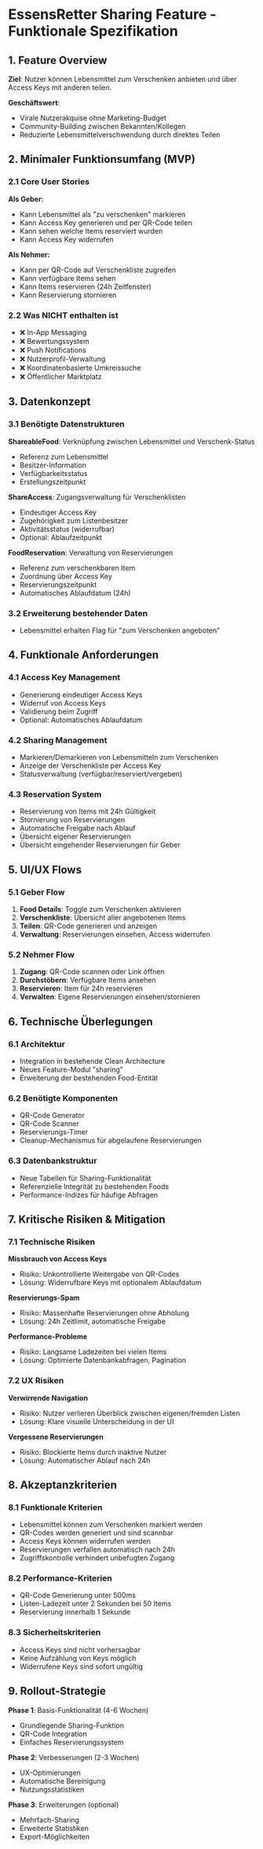 # EssensRetter Sharing Feature - Funktionale Spezifikation

## 1. Feature Overview

**Ziel**: Nutzer können Lebensmittel zum Verschenken anbieten und über Access Keys mit anderen teilen.

**Geschäftswert**:
- Virale Nutzerakquise ohne Marketing-Budget
- Community-Building zwischen Bekannten/Kollegen
- Reduzierte Lebensmittelverschwendung durch direktes Teilen

## 2. Minimaler Funktionsumfang (MVP)

### 2.1 Core User Stories

**Als Geber:**
- Kann Lebensmittel als "zu verschenken" markieren
- Kann Access Key generieren und per QR-Code teilen
- Kann sehen welche Items reserviert wurden
- Kann Access Key widerrufen

**Als Nehmer:**
- Kann per QR-Code auf Verschenkliste zugreifen
- Kann verfügbare Items sehen
- Kann Items reservieren (24h Zeitfenster)
- Kann Reservierung stornieren

### 2.2 Was NICHT enthalten ist
- ❌ In-App Messaging
- ❌ Bewertungssystem
- ❌ Push Notifications
- ❌ Nutzerprofil-Verwaltung
- ❌ Koordinatenbasierte Umkreissuche
- ❌ Öffentlicher Marktplatz

## 3. Datenkonzept

### 3.1 Benötigte Datenstrukturen

**ShareableFood**: Verknüpfung zwischen Lebensmittel und Verschenk-Status
- Referenz zum Lebensmittel
- Besitzer-Information
- Verfügbarkeitsstatus
- Erstellungszeitpunkt

**ShareAccess**: Zugangsverwaltung für Verschenklisten
- Eindeutiger Access Key
- Zugehörigkeit zum Listenbesitzer
- Aktivitätsstatus (widerrufbar)
- Optional: Ablaufzeitpunkt

**FoodReservation**: Verwaltung von Reservierungen
- Referenz zum verschenkbaren Item
- Zuordnung über Access Key
- Reservierungszeitpunkt
- Automatisches Ablaufdatum (24h)

### 3.2 Erweiterung bestehender Daten
- Lebensmittel erhalten Flag für "zum Verschenken angeboten"

## 4. Funktionale Anforderungen

### 4.1 Access Key Management
- Generierung eindeutiger Access Keys
- Widerruf von Access Keys
- Validierung beim Zugriff
- Optional: Automatisches Ablaufdatum

### 4.2 Sharing Management
- Markieren/Demarkieren von Lebensmitteln zum Verschenken
- Anzeige der Verschenkliste per Access Key
- Statusverwaltung (verfügbar/reserviert/vergeben)

### 4.3 Reservation System
- Reservierung von Items mit 24h Gültigkeit
- Stornierung von Reservierungen
- Automatische Freigabe nach Ablauf
- Übersicht eigener Reservierungen
- Übersicht eingehender Reservierungen für Geber

## 5. UI/UX Flows

### 5.1 Geber Flow
1. **Food Details**: Toggle zum Verschenken aktivieren
2. **Verschenkliste**: Übersicht aller angebotenen Items
3. **Teilen**: QR-Code generieren und anzeigen
4. **Verwaltung**: Reservierungen einsehen, Access widerrufen

### 5.2 Nehmer Flow
1. **Zugang**: QR-Code scannen oder Link öffnen
2. **Durchstöbern**: Verfügbare Items ansehen
3. **Reservieren**: Item für 24h reservieren
4. **Verwalten**: Eigene Reservierungen einsehen/stornieren

## 6. Technische Überlegungen

### 6.1 Architektur
- Integration in bestehende Clean Architecture
- Neues Feature-Modul "sharing"
- Erweiterung der bestehenden Food-Entität

### 6.2 Benötigte Komponenten
- QR-Code Generator
- QR-Code Scanner
- Reservierungs-Timer
- Cleanup-Mechanismus für abgelaufene Reservierungen

### 6.3 Datenbankstruktur
- Neue Tabellen für Sharing-Funktionalität
- Referenzielle Integrität zu bestehenden Foods
- Performance-Indizes für häufige Abfragen

## 7. Kritische Risiken & Mitigation

### 7.1 Technische Risiken

**Missbrauch von Access Keys**
- Risiko: Unkontrollierte Weitergabe von QR-Codes
- Lösung: Widerrufbare Keys mit optionalem Ablaufdatum

**Reservierungs-Spam**
- Risiko: Massenhafte Reservierungen ohne Abholung
- Lösung: 24h Zeitlimit, automatische Freigabe

**Performance-Probleme**
- Risiko: Langsame Ladezeiten bei vielen Items
- Lösung: Optimierte Datenbankabfragen, Pagination

### 7.2 UX Risiken

**Verwirrende Navigation**
- Risiko: Nutzer verlieren Überblick zwischen eigenen/fremden Listen
- Lösung: Klare visuelle Unterscheidung in der UI

**Vergessene Reservierungen**
- Risiko: Blockierte Items durch inaktive Nutzer
- Lösung: Automatischer Ablauf nach 24h

## 8. Akzeptanzkriterien

### 8.1 Funktionale Kriterien
- Lebensmittel können zum Verschenken markiert werden
- QR-Codes werden generiert und sind scannbar
- Access Keys können widerrufen werden
- Reservierungen verfallen automatisch nach 24h
- Zugriffskontrolle verhindert unbefugten Zugang

### 8.2 Performance-Kriterien
- QR-Code Generierung unter 500ms
- Listen-Ladezeit unter 2 Sekunden bei 50 Items
- Reservierung innerhalb 1 Sekunde

### 8.3 Sicherheitskriterien
- Access Keys sind nicht vorhersagbar
- Keine Aufzählung von Keys möglich
- Widerrufene Keys sind sofort ungültig

## 9. Rollout-Strategie

**Phase 1**: Basis-Funktionalität (4-6 Wochen)
- Grundlegende Sharing-Funktion
- QR-Code Integration
- Einfaches Reservierungssystem

**Phase 2**: Verbesserungen (2-3 Wochen)
- UX-Optimierungen
- Automatische Bereinigung
- Nutzungsstatistiken

**Phase 3**: Erweiterungen (optional)
- Mehrfach-Sharing
- Erweiterte Statistiken
- Export-Möglichkeiten